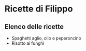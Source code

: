 # Ricette di Filippo

## Elenco delle ricette

* Spaghetti aglio, olio e peperoncino
* Risotto ai funghi
